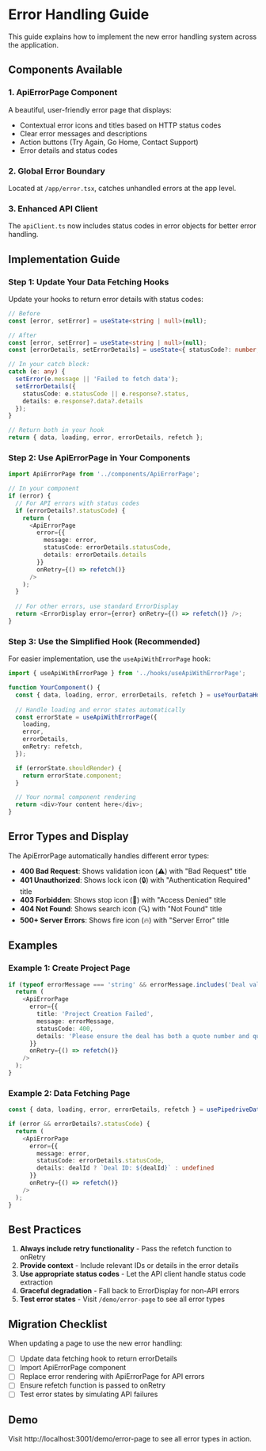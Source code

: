 # Error Handling Guide

This guide explains how to implement the new error handling system across the application.

## Components Available

### 1. ApiErrorPage Component
A beautiful, user-friendly error page that displays:
- Contextual error icons and titles based on HTTP status codes
- Clear error messages and descriptions
- Action buttons (Try Again, Go Home, Contact Support)
- Error details and status codes

### 2. Global Error Boundary
Located at `/app/error.tsx`, catches unhandled errors at the app level.

### 3. Enhanced API Client
The `apiClient.ts` now includes status codes in error objects for better error handling.

## Implementation Guide

### Step 1: Update Your Data Fetching Hooks

Update your hooks to return error details with status codes:

```typescript
// Before
const [error, setError] = useState<string | null>(null);

// After
const [error, setError] = useState<string | null>(null);
const [errorDetails, setErrorDetails] = useState<{ statusCode?: number; details?: string } | null>(null);

// In your catch block:
catch (e: any) {
  setError(e.message || 'Failed to fetch data');
  setErrorDetails({
    statusCode: e.statusCode || e.response?.status,
    details: e.response?.data?.details
  });
}

// Return both in your hook
return { data, loading, error, errorDetails, refetch };
```

### Step 2: Use ApiErrorPage in Your Components

```typescript
import ApiErrorPage from '../components/ApiErrorPage';

// In your component
if (error) {
  // For API errors with status codes
  if (errorDetails?.statusCode) {
    return (
      <ApiErrorPage
        error={{
          message: error,
          statusCode: errorDetails.statusCode,
          details: errorDetails.details
        }}
        onRetry={() => refetch()}
      />
    );
  }
  
  // For other errors, use standard ErrorDisplay
  return <ErrorDisplay error={error} onRetry={() => refetch()} />;
}
```

### Step 3: Use the Simplified Hook (Recommended)

For easier implementation, use the `useApiWithErrorPage` hook:

```typescript
import { useApiWithErrorPage } from '../hooks/useApiWithErrorPage';

function YourComponent() {
  const { data, loading, error, errorDetails, refetch } = useYourDataHook();
  
  // Handle loading and error states automatically
  const errorState = useApiWithErrorPage({
    loading,
    error,
    errorDetails,
    onRetry: refetch,
  });

  if (errorState.shouldRender) {
    return errorState.component;
  }

  // Your normal component rendering
  return <div>Your content here</div>;
}
```

## Error Types and Display

The ApiErrorPage automatically handles different error types:

- **400 Bad Request**: Shows validation icon (⚠️) with "Bad Request" title
- **401 Unauthorized**: Shows lock icon (🔒) with "Authentication Required" title
- **403 Forbidden**: Shows stop icon (🚫) with "Access Denied" title
- **404 Not Found**: Shows search icon (🔍) with "Not Found" title
- **500+ Server Errors**: Shows fire icon (🔥) with "Server Error" title

## Examples

### Example 1: Create Project Page
```typescript
if (typeof errorMessage === 'string' && errorMessage.includes('Deal validation failed')) {
  return (
    <ApiErrorPage
      error={{
        title: 'Project Creation Failed',
        message: errorMessage,
        statusCode: 400,
        details: 'Please ensure the deal has both a quote number and quote ID.'
      }}
      onRetry={() => refetch()}
    />
  );
}
```

### Example 2: Data Fetching Page
```typescript
const { data, loading, error, errorDetails, refetch } = usePipedriveData(dealId, companyId);

if (error && errorDetails?.statusCode) {
  return (
    <ApiErrorPage
      error={{
        message: error,
        statusCode: errorDetails.statusCode,
        details: dealId ? `Deal ID: ${dealId}` : undefined
      }}
      onRetry={() => refetch()}
    />
  );
}
```

## Best Practices

1. **Always include retry functionality** - Pass the refetch function to onRetry
2. **Provide context** - Include relevant IDs or details in the error details
3. **Use appropriate status codes** - Let the API client handle status code extraction
4. **Graceful degradation** - Fall back to ErrorDisplay for non-API errors
5. **Test error states** - Visit `/demo/error-page` to see all error types

## Migration Checklist

When updating a page to use the new error handling:

- [ ] Update data fetching hook to return errorDetails
- [ ] Import ApiErrorPage component
- [ ] Replace error rendering with ApiErrorPage for API errors
- [ ] Ensure refetch function is passed to onRetry
- [ ] Test error states by simulating API failures

## Demo

Visit http://localhost:3001/demo/error-page to see all error types in action.